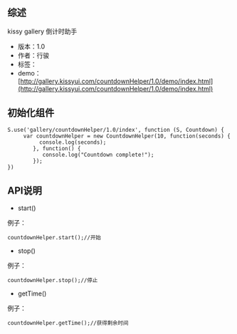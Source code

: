 ## 综述

kissy gallery 倒计时助手

* 版本：1.0
* 作者：行骏
* 标签：
* demo：[http://gallery.kissyui.com/countdownHelper/1.0/demo/index.html](http://gallery.kissyui.com/countdownHelper/1.0/demo/index.html)

## 初始化组件

    S.use('gallery/countdownHelper/1.0/index', function (S, Countdown) {
         var countdownHelper = new CountdownHelper(10, function(seconds) {
              console.log(seconds); 
            }, function() {
               console.log("Countdown complete!");
            });
    })

## API说明
* start()

例子：

	countdownHelper.start();//开始

* stop()

例子：

	countdownHelper.stop();//停止

* getTime()

例子：

	countdownHelper.getTime();//获得剩余时间


